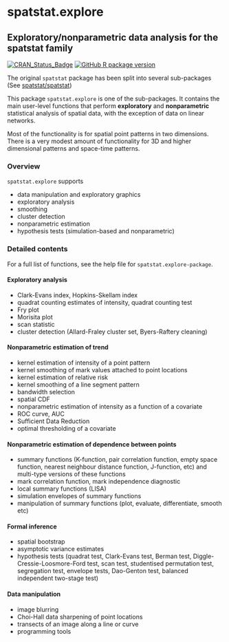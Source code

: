 # spatstat.explore

## Exploratory/nonparametric data analysis for the spatstat family

[![CRAN_Status_Badge](https://www.r-pkg.org/badges/version/spatstat.explore)](https://CRAN.R-project.org/package=spatstat.explore) 
[![GitHub R package version](https://img.shields.io/github/r-package/v/spatstat/spatstat.explore)](https://github.com/spatstat/spatstat.explore)

The original `spatstat` package has been split into
several sub-packages (See [spatstat/spatstat](https://github.com/spatstat/spatstat))

This package `spatstat.explore` is one of the
sub-packages. It contains the main user-level functions that perform
**exploratory** and **nonparametric** statistical analysis of spatial data,
with the exception of data on linear networks.

Most of the functionality is for spatial point patterns in two dimensions.
There is a very modest amount of functionality for 3D and higher dimensional patterns
and space-time patterns.

### Overview 

`spatstat.explore` supports

- data manipulation and exploratory graphics
- exploratory analysis 
- smoothing
- cluster detection
- nonparametric estimation 
- hypothesis tests (simulation-based and nonparametric)

### Detailed contents

For a full list of functions, see the help file for `spatstat.explore-package`.

#### Exploratory analysis 

- Clark-Evans index, Hopkins-Skellam index
- quadrat counting estimates of intensity, quadrat counting test
- Fry plot
- Morisita plot
- scan statistic
- cluster detection (Allard-Fraley cluster set, Byers-Raftery cleaning)

#### Nonparametric estimation of trend

- kernel estimation of intensity of a point pattern
- kernel smoothing of mark values attached to point locations
- kernel estimation of relative risk
- kernel smoothing of a line segment pattern
- bandwidth selection
- spatial CDF 
- nonparametric estimation of intensity as a function of a covariate
- ROC curve, AUC
- Sufficient Data Reduction
- optimal thresholding of a covariate

#### Nonparametric estimation of dependence between points

- summary functions (K-function, pair correlation function,
empty space function, nearest neighbour distance function, J-function, etc)
and multi-type versions of these functions
- mark correlation function, mark independence diagnostic
- local summary functions (LISA)
- simulation envelopes of summary functions
- manipulation of summary functions (plot, evaluate, differentiate, smooth etc)

#### Formal inference

- spatial bootstrap
- asymptotic variance estimates
- hypothesis tests (quadrat test, Clark-Evans test, Berman test, Diggle-Cressie-Loosmore-Ford test, scan test, studentised permutation test, segregation test, envelope tests, Dao-Genton test, balanced independent two-stage test)

#### Data manipulation

- image blurring
- Choi-Hall data sharpening of point locations
- transects of an image along a line or curve
- programming tools

